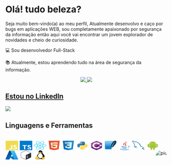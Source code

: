 # Olá! tudo beleza?

Seja muito bem-vindo(a) ao meu perfil, Atualmente desenvolvo e caço por bugs em aplicações WEB, sou completamente apaixonado por segurança da informação então aqui você vai encontrar um jovem explorador de novidades e cheio de curiosidade.
 
:computer: Sou desenvolvedor Full-Stack

:books: Atualmente, estou aprendendo tudo na área de segurança da informação.

<div align="center">
  <a href="https://github.com/Davimmr/">
  <img height="180em" src="https://github-readme-stats.vercel.app/api?username=Davimmr&show_icons=true&theme=nord&include_all_commits=true&count_private=true"/>
  <img height="180em" src="https://github-readme-stats.vercel.app/api/top-langs/?username=Davimmr&layout=compact&langs_count=7&theme=nord "/>
</div>

<!--- ANTIGO
[![Davimmr GitHub stats](https://github-readme-stats.vercel.app/api?username=Davimmr)](https://github.com/Davimmr/github-readme-stats)
[![Top Langs](https://github-readme-stats.vercel.app/api/top-langs/?username=Davimmr)](https://github.com/Davimmr/github-readme-stats)
--->


## Estou no LinkedIn

<a href="https://www.linkedin.com/in/davi-de-moura/" target="_blank"><img src="https://img.shields.io/badge/-LinkedIn-%230077B5?style=for-the-badge&logo=linkedin&logoColor=white" target="_blank"></a>

<!--- ANTIGO
[![Github Badge](https://img.shields.io/badge/-Github-000?style=flat-square&logo=Github&logoColor=white&link=https://github.com/Davimmr)](https://github.com/Davimmr)
[![Linkedin Badge](https://img.shields.io/badge/-LinkedIn-blue?style=flat-square&logo=Linkedin&logoColor=white&link=https://www.linkedin.com/in/davi-de-moura/)]( https://www.linkedin.com/in/davi-de-moura/)
--->

## Linguagens e Ferramentas

<div style="display: inline_block"><br>
  <img align="center" alt="Js" height="30" width="40" src="https://raw.githubusercontent.com/devicons/devicon/master/icons/javascript/javascript-plain.svg">
  <img align="center" alt="Ts" height="30" width="40" src="https://raw.githubusercontent.com/devicons/devicon/master/icons/typescript/typescript-plain.svg">
  <img align="center" alt="React" height="30" width="40" src="https://raw.githubusercontent.com/devicons/devicon/master/icons/react/react-original.svg">
  <img align="center" alt="HTML" height="30" width="40" src="https://raw.githubusercontent.com/devicons/devicon/master/icons/html5/html5-original.svg">
  <img align="center" alt="CSS" height="30" width="40" src="https://raw.githubusercontent.com/devicons/devicon/master/icons/css3/css3-original.svg">
  <img align="center" alt="Python" height="30" width="40" src="https://raw.githubusercontent.com/devicons/devicon/master/icons/python/python-original.svg">
  <img align="center" alt="Csharp" height="30" width="40" src="https://raw.githubusercontent.com/devicons/devicon/master/icons/csharp/csharp-original.svg">
  <img align="center" alt="SQLite" height="30" width="40" src="https://raw.githubusercontent.com/devicons/devicon/master/icons/sqlite/sqlite-original.svg">
  <img align="center" alt="Java" height="30" width="40" src="https://raw.githubusercontent.com/devicons/devicon/master/icons/java/java-original.svg">
  <img align="center" alt="MySQL" height="30" width="40" src="https://raw.githubusercontent.com/devicons/devicon/master/icons/mysql/mysql-original.svg">
  <img align="center" alt="Android" height="30" width="40" src="https://raw.githubusercontent.com/devicons/devicon/master/icons/android/android-original.svg">
  <img align="center" alt="Azure" height="30" width="40" src="https://raw.githubusercontent.com/devicons/devicon/master/icons/azure/azure-original.svg">
  <img align="center" alt="Bash" height="30" width="40" src="https://raw.githubusercontent.com/devicons/devicon/master/icons/bash/bash-original.svg">
  <img align="center" alt="Linux" height="30" width="40" src="https://raw.githubusercontent.com/devicons/devicon/master/icons/linux/linux-original.svg">
  
  <img align="right" alt="pic" height="150" style="border-radius:50px;" src="https://camo.githubusercontent.com/62da68eb62b1e5f175f7d1f0191dd89a653d7908feb22d37d4a0ab07365d6791/68747470733a2f2f6d656469612e67697068792e636f6d2f6d656469612f4d3967624264396e6244724f5475314d71782f67697068792e676966">
</div>
<!--- 
![Snake animation](https://github.com/Davimmr/Davimmr/blob/output/github-contribution-grid-snake.svg)
--->



<!--- ANTIGO
<code> <img height="20" src="https://img.shields.io/badge/Java-ED8B00?style=for-the-badge&logo=java&logoColor=white"> </code>
<code> <img height="20" src="https://img.shields.io/badge/C%23-239120?style=for-the-badge&logo=c-sharp&logoColor=white"> </code>
<code> <img height="20" src="https://img.shields.io/badge/JavaScript-323330?style=for-the-badge&logo=javascript&logoColor=F7DF1E"> </code>
<code> <img height="20" src="https://img.shields.io/badge/CSS3-1572B6?style=for-the-badge&logo=css3&logoColor=white"> </code>
<code> <img height="20" src="https://img.shields.io/badge/HTML5-E34F26?style=for-the-badge&logo=html5&logoColor=white"> </code>
<code> <img height="20" src="https://img.shields.io/badge/React_Native-20232A?style=for-the-badge&logo=react&logoColor=61DAFB"> </code>
<code> <img height="20" src="https://img.shields.io/badge/SQLite-07405E?style=for-the-badge&logo=sqlite&logoColor=white"> </code>
<code> <img height="20" src="https://img.shields.io/badge/MySQL-00000F?style=for-the-badge&logo=mysql&logoColor=white"> </code>
<code> <img height="20" src="https://img.shields.io/badge/json-5E5C5C?style=for-the-badge&logo=json&logoColor=white"> </code>
--->

<!---
Davimmr/Davimmr is a ✨ special ✨ repository because its `README.md` (this file) appears on your GitHub profile.
You can click the Preview link to take a look at your changes.
--->
